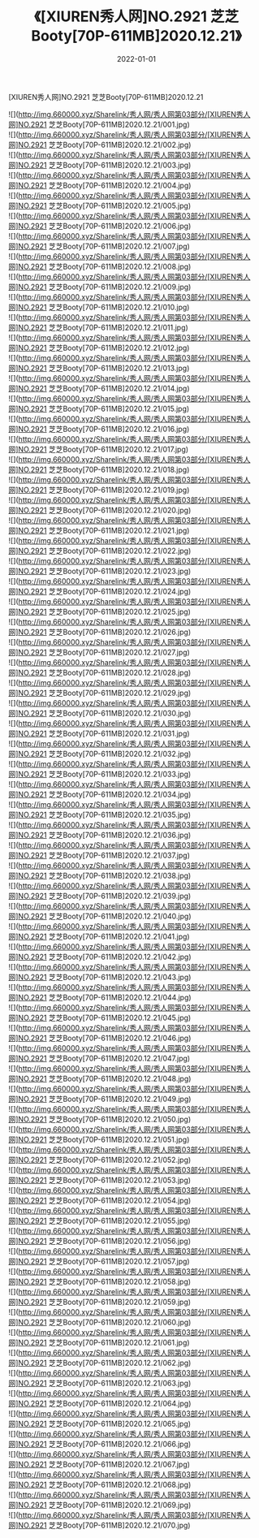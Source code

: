 ﻿---
layout: post
title:  《[XIUREN秀人网]NO.2921 芝芝Booty[70P-611MB]2020.12.21》
date:   2022-01-01
img: http://img.660000.xyz/Sharelink/秀人网/秀人网第03部分/[XIUREN秀人网]NO.2921 芝芝Booty[70P-611MB]2020.12.21/000.jpg
categories: [美女, 清纯, 唯美]
---

[XIUREN秀人网]NO.2921 芝芝Booty[70P-611MB]2020.12.21

 ![](http://img.660000.xyz/Sharelink/秀人网/秀人网第03部分/[XIUREN秀人网]NO.2921 芝芝Booty[70P-611MB]2020.12.21/001.jpg) <br>![](http://img.660000.xyz/Sharelink/秀人网/秀人网第03部分/[XIUREN秀人网]NO.2921 芝芝Booty[70P-611MB]2020.12.21/002.jpg) <br>![](http://img.660000.xyz/Sharelink/秀人网/秀人网第03部分/[XIUREN秀人网]NO.2921 芝芝Booty[70P-611MB]2020.12.21/003.jpg) <br>![](http://img.660000.xyz/Sharelink/秀人网/秀人网第03部分/[XIUREN秀人网]NO.2921 芝芝Booty[70P-611MB]2020.12.21/004.jpg) <br>![](http://img.660000.xyz/Sharelink/秀人网/秀人网第03部分/[XIUREN秀人网]NO.2921 芝芝Booty[70P-611MB]2020.12.21/005.jpg) <br>![](http://img.660000.xyz/Sharelink/秀人网/秀人网第03部分/[XIUREN秀人网]NO.2921 芝芝Booty[70P-611MB]2020.12.21/006.jpg) <br>![](http://img.660000.xyz/Sharelink/秀人网/秀人网第03部分/[XIUREN秀人网]NO.2921 芝芝Booty[70P-611MB]2020.12.21/007.jpg) <br>![](http://img.660000.xyz/Sharelink/秀人网/秀人网第03部分/[XIUREN秀人网]NO.2921 芝芝Booty[70P-611MB]2020.12.21/008.jpg) <br>![](http://img.660000.xyz/Sharelink/秀人网/秀人网第03部分/[XIUREN秀人网]NO.2921 芝芝Booty[70P-611MB]2020.12.21/009.jpg) <br>![](http://img.660000.xyz/Sharelink/秀人网/秀人网第03部分/[XIUREN秀人网]NO.2921 芝芝Booty[70P-611MB]2020.12.21/010.jpg) <br>![](http://img.660000.xyz/Sharelink/秀人网/秀人网第03部分/[XIUREN秀人网]NO.2921 芝芝Booty[70P-611MB]2020.12.21/011.jpg) <br>![](http://img.660000.xyz/Sharelink/秀人网/秀人网第03部分/[XIUREN秀人网]NO.2921 芝芝Booty[70P-611MB]2020.12.21/012.jpg) <br>![](http://img.660000.xyz/Sharelink/秀人网/秀人网第03部分/[XIUREN秀人网]NO.2921 芝芝Booty[70P-611MB]2020.12.21/013.jpg) <br>![](http://img.660000.xyz/Sharelink/秀人网/秀人网第03部分/[XIUREN秀人网]NO.2921 芝芝Booty[70P-611MB]2020.12.21/014.jpg) <br>![](http://img.660000.xyz/Sharelink/秀人网/秀人网第03部分/[XIUREN秀人网]NO.2921 芝芝Booty[70P-611MB]2020.12.21/015.jpg) <br>![](http://img.660000.xyz/Sharelink/秀人网/秀人网第03部分/[XIUREN秀人网]NO.2921 芝芝Booty[70P-611MB]2020.12.21/016.jpg) <br>![](http://img.660000.xyz/Sharelink/秀人网/秀人网第03部分/[XIUREN秀人网]NO.2921 芝芝Booty[70P-611MB]2020.12.21/017.jpg) <br>![](http://img.660000.xyz/Sharelink/秀人网/秀人网第03部分/[XIUREN秀人网]NO.2921 芝芝Booty[70P-611MB]2020.12.21/018.jpg) <br>![](http://img.660000.xyz/Sharelink/秀人网/秀人网第03部分/[XIUREN秀人网]NO.2921 芝芝Booty[70P-611MB]2020.12.21/019.jpg) <br>![](http://img.660000.xyz/Sharelink/秀人网/秀人网第03部分/[XIUREN秀人网]NO.2921 芝芝Booty[70P-611MB]2020.12.21/020.jpg) <br>![](http://img.660000.xyz/Sharelink/秀人网/秀人网第03部分/[XIUREN秀人网]NO.2921 芝芝Booty[70P-611MB]2020.12.21/021.jpg) <br>![](http://img.660000.xyz/Sharelink/秀人网/秀人网第03部分/[XIUREN秀人网]NO.2921 芝芝Booty[70P-611MB]2020.12.21/022.jpg) <br>![](http://img.660000.xyz/Sharelink/秀人网/秀人网第03部分/[XIUREN秀人网]NO.2921 芝芝Booty[70P-611MB]2020.12.21/023.jpg) <br>![](http://img.660000.xyz/Sharelink/秀人网/秀人网第03部分/[XIUREN秀人网]NO.2921 芝芝Booty[70P-611MB]2020.12.21/024.jpg) <br>![](http://img.660000.xyz/Sharelink/秀人网/秀人网第03部分/[XIUREN秀人网]NO.2921 芝芝Booty[70P-611MB]2020.12.21/025.jpg) <br>![](http://img.660000.xyz/Sharelink/秀人网/秀人网第03部分/[XIUREN秀人网]NO.2921 芝芝Booty[70P-611MB]2020.12.21/026.jpg) <br>![](http://img.660000.xyz/Sharelink/秀人网/秀人网第03部分/[XIUREN秀人网]NO.2921 芝芝Booty[70P-611MB]2020.12.21/027.jpg) <br>![](http://img.660000.xyz/Sharelink/秀人网/秀人网第03部分/[XIUREN秀人网]NO.2921 芝芝Booty[70P-611MB]2020.12.21/028.jpg) <br>![](http://img.660000.xyz/Sharelink/秀人网/秀人网第03部分/[XIUREN秀人网]NO.2921 芝芝Booty[70P-611MB]2020.12.21/029.jpg) <br>![](http://img.660000.xyz/Sharelink/秀人网/秀人网第03部分/[XIUREN秀人网]NO.2921 芝芝Booty[70P-611MB]2020.12.21/030.jpg) <br>![](http://img.660000.xyz/Sharelink/秀人网/秀人网第03部分/[XIUREN秀人网]NO.2921 芝芝Booty[70P-611MB]2020.12.21/031.jpg) <br>![](http://img.660000.xyz/Sharelink/秀人网/秀人网第03部分/[XIUREN秀人网]NO.2921 芝芝Booty[70P-611MB]2020.12.21/032.jpg) <br>![](http://img.660000.xyz/Sharelink/秀人网/秀人网第03部分/[XIUREN秀人网]NO.2921 芝芝Booty[70P-611MB]2020.12.21/033.jpg) <br>![](http://img.660000.xyz/Sharelink/秀人网/秀人网第03部分/[XIUREN秀人网]NO.2921 芝芝Booty[70P-611MB]2020.12.21/034.jpg) <br>![](http://img.660000.xyz/Sharelink/秀人网/秀人网第03部分/[XIUREN秀人网]NO.2921 芝芝Booty[70P-611MB]2020.12.21/035.jpg) <br>![](http://img.660000.xyz/Sharelink/秀人网/秀人网第03部分/[XIUREN秀人网]NO.2921 芝芝Booty[70P-611MB]2020.12.21/036.jpg) <br>![](http://img.660000.xyz/Sharelink/秀人网/秀人网第03部分/[XIUREN秀人网]NO.2921 芝芝Booty[70P-611MB]2020.12.21/037.jpg) <br>![](http://img.660000.xyz/Sharelink/秀人网/秀人网第03部分/[XIUREN秀人网]NO.2921 芝芝Booty[70P-611MB]2020.12.21/038.jpg) <br>![](http://img.660000.xyz/Sharelink/秀人网/秀人网第03部分/[XIUREN秀人网]NO.2921 芝芝Booty[70P-611MB]2020.12.21/039.jpg) <br>![](http://img.660000.xyz/Sharelink/秀人网/秀人网第03部分/[XIUREN秀人网]NO.2921 芝芝Booty[70P-611MB]2020.12.21/040.jpg) <br>![](http://img.660000.xyz/Sharelink/秀人网/秀人网第03部分/[XIUREN秀人网]NO.2921 芝芝Booty[70P-611MB]2020.12.21/041.jpg) <br>![](http://img.660000.xyz/Sharelink/秀人网/秀人网第03部分/[XIUREN秀人网]NO.2921 芝芝Booty[70P-611MB]2020.12.21/042.jpg) <br>![](http://img.660000.xyz/Sharelink/秀人网/秀人网第03部分/[XIUREN秀人网]NO.2921 芝芝Booty[70P-611MB]2020.12.21/043.jpg) <br>![](http://img.660000.xyz/Sharelink/秀人网/秀人网第03部分/[XIUREN秀人网]NO.2921 芝芝Booty[70P-611MB]2020.12.21/044.jpg) <br>![](http://img.660000.xyz/Sharelink/秀人网/秀人网第03部分/[XIUREN秀人网]NO.2921 芝芝Booty[70P-611MB]2020.12.21/045.jpg) <br>![](http://img.660000.xyz/Sharelink/秀人网/秀人网第03部分/[XIUREN秀人网]NO.2921 芝芝Booty[70P-611MB]2020.12.21/046.jpg) <br>![](http://img.660000.xyz/Sharelink/秀人网/秀人网第03部分/[XIUREN秀人网]NO.2921 芝芝Booty[70P-611MB]2020.12.21/047.jpg) <br>![](http://img.660000.xyz/Sharelink/秀人网/秀人网第03部分/[XIUREN秀人网]NO.2921 芝芝Booty[70P-611MB]2020.12.21/048.jpg) <br>![](http://img.660000.xyz/Sharelink/秀人网/秀人网第03部分/[XIUREN秀人网]NO.2921 芝芝Booty[70P-611MB]2020.12.21/049.jpg) <br>![](http://img.660000.xyz/Sharelink/秀人网/秀人网第03部分/[XIUREN秀人网]NO.2921 芝芝Booty[70P-611MB]2020.12.21/050.jpg) <br>![](http://img.660000.xyz/Sharelink/秀人网/秀人网第03部分/[XIUREN秀人网]NO.2921 芝芝Booty[70P-611MB]2020.12.21/051.jpg) <br>![](http://img.660000.xyz/Sharelink/秀人网/秀人网第03部分/[XIUREN秀人网]NO.2921 芝芝Booty[70P-611MB]2020.12.21/052.jpg) <br>![](http://img.660000.xyz/Sharelink/秀人网/秀人网第03部分/[XIUREN秀人网]NO.2921 芝芝Booty[70P-611MB]2020.12.21/053.jpg) <br>![](http://img.660000.xyz/Sharelink/秀人网/秀人网第03部分/[XIUREN秀人网]NO.2921 芝芝Booty[70P-611MB]2020.12.21/054.jpg) <br>![](http://img.660000.xyz/Sharelink/秀人网/秀人网第03部分/[XIUREN秀人网]NO.2921 芝芝Booty[70P-611MB]2020.12.21/055.jpg) <br>![](http://img.660000.xyz/Sharelink/秀人网/秀人网第03部分/[XIUREN秀人网]NO.2921 芝芝Booty[70P-611MB]2020.12.21/056.jpg) <br>![](http://img.660000.xyz/Sharelink/秀人网/秀人网第03部分/[XIUREN秀人网]NO.2921 芝芝Booty[70P-611MB]2020.12.21/057.jpg) <br>![](http://img.660000.xyz/Sharelink/秀人网/秀人网第03部分/[XIUREN秀人网]NO.2921 芝芝Booty[70P-611MB]2020.12.21/058.jpg) <br>![](http://img.660000.xyz/Sharelink/秀人网/秀人网第03部分/[XIUREN秀人网]NO.2921 芝芝Booty[70P-611MB]2020.12.21/059.jpg) <br>![](http://img.660000.xyz/Sharelink/秀人网/秀人网第03部分/[XIUREN秀人网]NO.2921 芝芝Booty[70P-611MB]2020.12.21/060.jpg) <br>![](http://img.660000.xyz/Sharelink/秀人网/秀人网第03部分/[XIUREN秀人网]NO.2921 芝芝Booty[70P-611MB]2020.12.21/061.jpg) <br>![](http://img.660000.xyz/Sharelink/秀人网/秀人网第03部分/[XIUREN秀人网]NO.2921 芝芝Booty[70P-611MB]2020.12.21/062.jpg) <br>![](http://img.660000.xyz/Sharelink/秀人网/秀人网第03部分/[XIUREN秀人网]NO.2921 芝芝Booty[70P-611MB]2020.12.21/063.jpg) <br>![](http://img.660000.xyz/Sharelink/秀人网/秀人网第03部分/[XIUREN秀人网]NO.2921 芝芝Booty[70P-611MB]2020.12.21/064.jpg) <br>![](http://img.660000.xyz/Sharelink/秀人网/秀人网第03部分/[XIUREN秀人网]NO.2921 芝芝Booty[70P-611MB]2020.12.21/065.jpg) <br>![](http://img.660000.xyz/Sharelink/秀人网/秀人网第03部分/[XIUREN秀人网]NO.2921 芝芝Booty[70P-611MB]2020.12.21/066.jpg) <br>![](http://img.660000.xyz/Sharelink/秀人网/秀人网第03部分/[XIUREN秀人网]NO.2921 芝芝Booty[70P-611MB]2020.12.21/067.jpg) <br>![](http://img.660000.xyz/Sharelink/秀人网/秀人网第03部分/[XIUREN秀人网]NO.2921 芝芝Booty[70P-611MB]2020.12.21/068.jpg) <br>![](http://img.660000.xyz/Sharelink/秀人网/秀人网第03部分/[XIUREN秀人网]NO.2921 芝芝Booty[70P-611MB]2020.12.21/069.jpg) <br>![](http://img.660000.xyz/Sharelink/秀人网/秀人网第03部分/[XIUREN秀人网]NO.2921 芝芝Booty[70P-611MB]2020.12.21/070.jpg) <br>